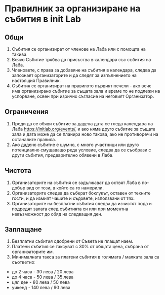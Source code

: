 # Правилник за организиране на събития в init Lab

## Общи

1. Събития се организират от членове на Лаба или с помощта на такива.
2. Всяко Събитие трябва да присъства в календара със събития на Лаба.
3. Членовете, с права за добавяне на събития в календара, следва да
   запознаят организаторите и да следят за изпълнението на настоящия
   Правилник.
4. Събития се организират на правилото първият печели - ако вече има
   организирано събитие за същата зала и време то не подлежи на
   успорване, освен при изрично съгласие на неговият Организатор.

## Ограничения

1. Преди да се обяви събитие за дадена дата се гледа календара на Лаба
   https://initlab.org/events/, и ако няма друго събитие за същата зала
   и дата може да се планира ново такова, ако не противоречи на
   останалите правила.
2. Ако дадено събитие е шумно, с много участници или друго потенциално
   смущаващо реда условие, следва да се съобрази с други събития,
   предварително обявени в Лаба.

## Чистота

1. Организаторите на събития се задължават да оствят Лаба в по-добър вид
   от този, в който са го намерили.
2. Организаторите следва да съберат боклукът, оставен от техните гости, и
   да измият чашите и съдовете, използвани от тях.
3. Организаторите на безплатни събития следва да изчистят пода и подредят
   залата след събитията си или при моментна невъзможност до обяд на
   следващия ден.

## Заплащане

1. Безплатни събития одобрени от Съвета не плащат наем.
2. Платени събития се таксуват с 30% от общата цена, събрана от организаторите им.
3. Минималната такса за платени събития в голямата / малката зала са съответно:
  - до 2 часа - 30 лева / 20 лева
  - до 4 часа - 50 лева / 35 лева
  - цял ден - 80 лева / 50 лева
  - уикенд - 140 лева / 90 лева